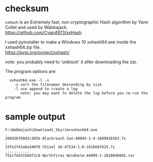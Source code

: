 # checksum

`xxHash` is an Extremely fast, non cryptographic Hash algorithm by Yann Collet and used by Wabbajack.  
https://github.com/Cyan4973/xxHash  

I used pyinstaller to make a Windows 10 xxhash64.exe inside the xxhash64.zip file.  
https://pypi.org/project/xxhash/  

note: you probably need to 'unblock' it after downloading the zip. 

The program options are:  
```
  xxhash64.exe -l -s
    -s sort the filenames descending by size  
    -l use append to create a log  
       note: you may want to delete the log before you re-run the program  
```
# sample output
```
F:\Wabbajack\Downloads_Skyrim>xxhash64.exe   
.   
26692bf09d2c365b Blackreach Sun-40045-1-4-1609918363.7z   
.   
33fe1f43a6a340f0 Chisel 1K-47534-1-0-1616687625.7z   
...........   
f51cfd431560f2c0 Northfires Windhelm-44099-1-1610046665.rar   
```
